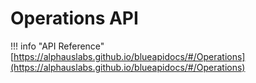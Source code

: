 # Operations API

!!! info "API Reference"
    [https://alphauslabs.github.io/blueapidocs/#/Operations](https://alphauslabs.github.io/blueapidocs/#/Operations)
